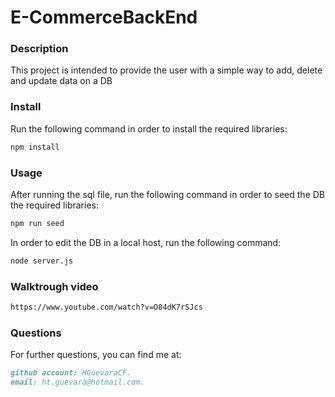 # E-CommerceBackEnd

### Description

This project is intended to provide the user with a simple way to add, delete and update data on a DB


### Install

Run the following command in order to install the required libraries:
```md
npm install
```

### Usage

After running the sql file, run the following command in order to seed the DB the required libraries:
```md
npm run seed
```

In order to edit the DB in a local host, run the following command:
```md
node server.js
```


### Walktrough video
```md
https://www.youtube.com/watch?v=O84dK7rSJcs
```

### Questions

For further questions, you can find me at:
```md
github account: HGuevaraCF.
email: ht.guevara@hotmail.com.
```